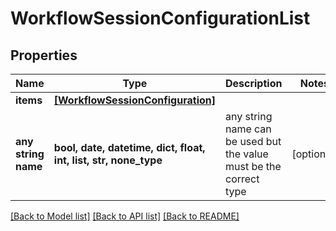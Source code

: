 # WorkflowSessionConfigurationList


## Properties
Name | Type | Description | Notes
------------ | ------------- | ------------- | -------------
**items** | [**[WorkflowSessionConfiguration]**](WorkflowSessionConfiguration.md) |  | 
**any string name** | **bool, date, datetime, dict, float, int, list, str, none_type** | any string name can be used but the value must be the correct type | [optional]

[[Back to Model list]](../README.md#documentation-for-models) [[Back to API list]](../README.md#documentation-for-api-endpoints) [[Back to README]](../README.md)


